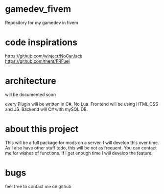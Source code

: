 # gamedev_fivem
Repository for my gamedev in fivem

# code inspirations

https://github.com/winject/NoCarJack  
https://github.com/thers/FRFuel 

# architecture 
will be documented soon

every Plugin will be written in C#. No Lua. Frontend will be using HTML,CSS and JS.
Backend will C# with mySQL DB.

# about this project
This will be a full package for mods on a server.
I will develop this over time. 
As I also have other stuff todo, this will be not as frequent.
You can contact me for wishes of functions. If I get enough time I will develop the feature.

# bugs
feel free to contact me on github